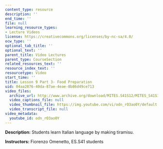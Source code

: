 ```yaml
---
content_type: resource
description: ''
end_time: ''
file: null
learning_resource_types:
- Lecture Videos
license: https://creativecommons.org/licenses/by-nc-sa/4.0/
ocw_type: ''
optional_tab_title: ''
optional_text: ''
parent_title: Video Lectures
parent_type: CourseSection
related_resources_text: ''
resource_index_text: ''
resourcetype: Video
start_time: ''
title: Lesson 9 Part 3- Food Preparation
uid: 04aa2876-40da-87ae-4eae-8b86d49ce713
video_files:
  archive_url: http://www.archive.org/download/MITES.S41S12/MITES_S41S12_Lesson9_Part3_300k.mp4
  video_captions_file: null
  video_thumbnail_file: https://img.youtube.com/vi/odn_rO3ao0Y/default.jpg
  video_transcript_file: null
video_metadata:
  youtube_id: odn_rO3ao0Y
---
```


**Description:** Students learn Italian language by making tiramisu.

**Instructors:** Fiorenzo Omenetto, ES.S41 students

